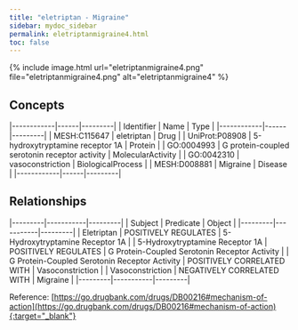 ```yaml
---
title: "eletriptan - Migraine"
sidebar: mydoc_sidebar
permalink: eletriptanmigraine4.html
toc: false 
---
```


{% include image.html url="eletriptanmigraine4.png" file="eletriptanmigraine4.png" alt="eletriptanmigraine4" %}

## Concepts

|------------|------|---------|
| Identifier | Name | Type    |
|------------|------|---------|
| MESH:C115647 | eletriptan | Drug |
| UniProt:P08908 | 5-hydroxytryptamine receptor 1A | Protein |
| GO:0004993 | G protein-coupled serotonin receptor activity | MolecularActivity |
| GO:0042310 | vasoconstriction | BiologicalProcess |
| MESH:D008881 | Migraine | Disease |
|------------|------|---------|

## Relationships

|---------|-----------|---------|
| Subject | Predicate | Object  |
|---------|-----------|---------|
| Eletriptan | POSITIVELY REGULATES | 5-Hydroxytryptamine Receptor 1A |
| 5-Hydroxytryptamine Receptor 1A | POSITIVELY REGULATES | G Protein-Coupled Serotonin Receptor Activity |
| G Protein-Coupled Serotonin Receptor Activity | POSITIVELY CORRELATED WITH | Vasoconstriction |
| Vasoconstriction | NEGATIVELY CORRELATED WITH | Migraine |
|---------|-----------|---------|

Reference: [https://go.drugbank.com/drugs/DB00216#mechanism-of-action](https://go.drugbank.com/drugs/DB00216#mechanism-of-action){:target="_blank"}